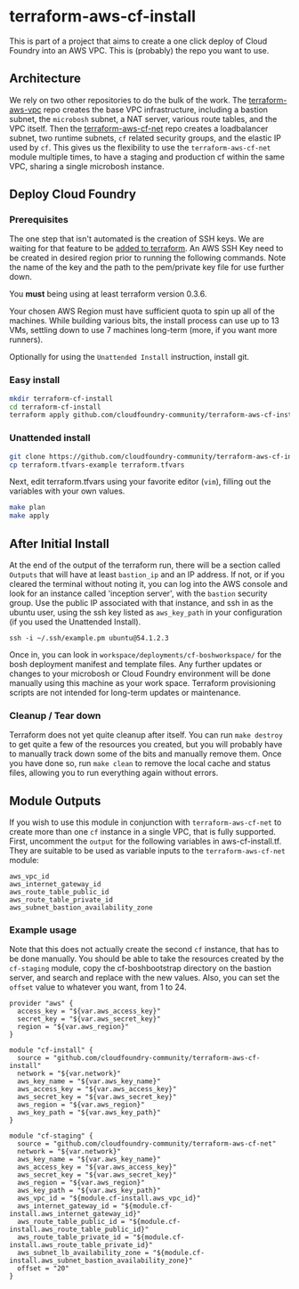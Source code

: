 # terraform-aws-cf-install

This is part of a project that aims to create a one click deploy of Cloud Foundry
into an AWS VPC. This is (probably) the repo you want to use.

## Architecture
We rely on two other repositories to do the bulk of the work. The
[terraform-aws-vpc](https://github.com/cloudfoundry-community/terraform-aws-vpc)
repo creates the base VPC infrastructure, including a bastion subnet, the
`microbosh` subnet, a NAT server, various route tables, and the VPC itself. Then
the [terraform-aws-cf-net](https://github.com/cloudfoundry-community/terraform-aws-cf-net)
repo creates a loadbalancer subnet, two runtime subnets, `cf` related security
groups, and the elastic IP used by `cf`. This gives us the flexibility to use the
`terraform-aws-cf-net` module multiple times, to have a staging and production cf
within the same VPC, sharing a single microbosh instance.

## Deploy Cloud Foundry

### Prerequisites

The one step that isn't automated is the creation of SSH keys. We are waiting for
that feature to be [added to terraform](https://github.com/hashicorp/terraform/issues/28).
An AWS SSH Key need to be created in desired region prior to running the following
commands. Note the name of the key and the path to the pem/private key file for
use further down.

You **must** being using at least terraform version 0.3.6.

Your chosen AWS Region must have sufficient quota to spin up all of the machines.
While building various bits, the install process can use up to 13 VMs, settling
down to use 7 machines long-term (more, if you want more runners).

Optionally for using the `Unattended Install` instruction, install git.

### Easy install
```bash
mkdir terraform-cf-install
cd terraform-cf-install
terraform apply github.com/cloudfoundry-community/terraform-aws-cf-install
```

### Unattended install
```bash
git clone https://github.com/cloudfoundry-community/terraform-aws-cf-install
cp terraform.tfvars-example terraform.tfvars
```

Next, edit terraform.tfvars using your favorite editor (`vim`), filling out the
variables with your own values.

```bash
make plan
make apply
```

## After Initial Install
At the end of the output of the terraform run, there will be a section called `Outputs`
that will have at least `bastion_ip` and an IP address. If not, or if you cleared
the terminal without noting it, you can log into the AWS console and look for an
instance called 'inception server', with the `bastion` security group. Use the
public IP associated with that instance, and ssh in as the ubuntu user, using the
ssh key listed as `aws_key_path` in your configuration (if you used the Unattended
Install).


```
ssh -i ~/.ssh/example.pm ubuntu@54.1.2.3
```

Once in, you can look in `workspace/deployments/cf-boshworkspace/` for the bosh
deployment manifest and template files. Any further updates or changes to your
microbosh or Cloud Foundry environment will be done manually using this machine
as your work space. Terraform provisioning scripts are not intended for long-term
updates or maintenance.

### Cleanup / Tear down
Terraform does not yet quite cleanup after itself. You can run `make destroy` to
get quite a few of the resources you created, but you will probably have to manually
track down some of the bits and manually remove them. Once you have done so, run `make clean`
to remove the local cache and status files, allowing you to run everything again
without errors.

## Module Outputs
If you wish to use this module in conjunction with `terraform-aws-cf-net` to create
more than one `cf` instance in a single VPC, that is fully supported. First, uncomment
the `output` for the following variables in aws-cf-install.tf. They are suitable
to be used as variable inputs to the `terraform-aws-cf-net` module:

```
aws_vpc_id
aws_internet_gateway_id
aws_route_table_public_id
aws_route_table_private_id
aws_subnet_bastion_availability_zone
```

### Example usage

Note that this does not actually create the second `cf` instance, that has to be
done manually. You should be able to take the resources created by the `cf-staging`
module, copy the cf-boshbootstrap directory on the bastion server, and search and
replace with the new values. Also, you can set the `offset` value to whatever you
want, from 1 to 24.

```
provider "aws" {
  access_key = "${var.aws_access_key}"
  secret_key = "${var.aws_secret_key}"
  region = "${var.aws_region}"
}

module "cf-install" {
  source = "github.com/cloudfoundry-community/terraform-aws-cf-install"
  network = "${var.network}"
  aws_key_name = "${var.aws_key_name}"
  aws_access_key = "${var.aws_access_key}"
  aws_secret_key = "${var.aws_secret_key}"
  aws_region = "${var.aws_region}"
  aws_key_path = "${var.aws_key_path}"
}

module "cf-staging" {
  source = "github.com/cloudfoundry-community/terraform-aws-cf-net"
  network = "${var.network}"
  aws_key_name = "${var.aws_key_name}"
  aws_access_key = "${var.aws_access_key}"
  aws_secret_key = "${var.aws_secret_key}"
  aws_region = "${var.aws_region}"
  aws_key_path = "${var.aws_key_path}"
  aws_vpc_id = "${module.cf-install.aws_vpc_id}"
  aws_internet_gateway_id = "${module.cf-install.aws_internet_gateway_id}"
  aws_route_table_public_id = "${module.cf-install.aws_route_table_public_id}"
  aws_route_table_private_id = "${module.cf-install.aws_route_table_private_id}"
  aws_subnet_lb_availability_zone = "${module.cf-install.aws_subnet_bastion_availability_zone}"
  offset = "20"
}
```
